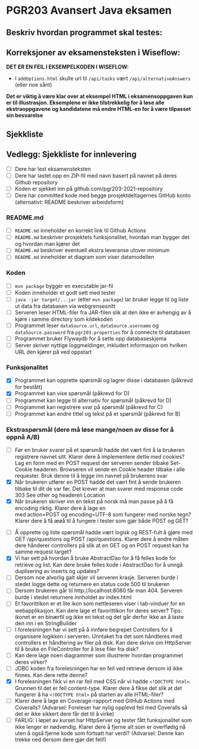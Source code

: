 # PGR203 Avansert Java eksamen


## Beskriv hvordan programmet skal testes:

## Korreksjoner av eksamensteksten i Wiseflow:

**DET ER EN FEIL I EKSEMPELKODEN I WISEFLOW:**

* I `addOptions.html` skulle url til `/api/tasks` vært `/api/alternativeAnswers` (eller noe sånt)

**Det er viktig å være klar over at eksempel HTML i eksamensoppgaven kun er til illustrasjon. Eksemplene er ikke tilstrekkelig for å løse alle ekstraoppgavene og kandidatene må endre HTML-en for å være tilpasset sin besvarelse**


## Sjekkliste

## Vedlegg: Sjekkliste for innlevering

* [ ] Dere har lest eksamensteksten
* [ ] Dere har lastet opp en ZIP-fil med navn basert på navnet på deres Github repository
* [ ] Koden er sjekket inn på github.com/pgr203-2021-repository
* [ ] Dere har committed kode med begge prosjektdeltagernes GitHub konto (alternativt: README beskriver arbeidsform)

### README.md

* [ ] `README.md` inneholder en korrekt link til Github Actions
* [ ] `README.md` beskriver prosjektets funksjonalitet, hvordan man bygger det og hvordan man kjører det
* [ ] `README.md` beskriver eventuell ekstra leveranse utover minimum
* [ ] `README.md` inneholder et diagram som viser datamodellen

### Koden

* [ ] `mvn package` bygger en executable jar-fil
* [ ] Koden inneholder et godt sett med tester
* [ ] `java -jar target/...jar` (etter `mvn package`) lar bruker legge til og liste ut data fra databasen via webgrensesnitt
* [ ] Serveren leser HTML-filer fra JAR-filen slik at den ikke er avhengig av å kjøre i samme directory som kildekoden
* [ ] Programmet leser `dataSource.url`, `dataSource.username` og `dataSource.password` fra `pgr203.properties` for å connecte til databasen
* [ ] Programmet bruker Flywaydb for å sette opp databaseskjema
* [ ] Server skriver nyttige loggmeldinger, inkludert informasjon om hvilken URL den kjører på ved oppstart

### Funksjonalitet

* [x] Programmet kan opprette spørsmål og lagrer disse i databasen (påkrevd for bestått)
* [x] Programmet kan vise spørsmål (påkrevd for D)
* [ ] Programmet kan legge til alternativ for spørsmål (påkrevd for D)
* [ ] Programmet kan registrere svar på spørsmål (påkrevd for C)
* [ ] Programmet kan endre tittel og tekst på et spørsmål (påkrevd for B)

### Ekstraspørsmål (dere må løse mange/noen av disse for å oppnå A/B)

* [ ] Før en bruker svarer på et spørsmål hadde det vært fint å la brukeren registrere navnet sitt. Klarer dere å implementere dette med cookies? Lag en form med en POST request der serveren sender tilbake Set-Cookie headeren. Browseren vil sende en Cookie header tilbake i alle requester. Bruk denne til å legge inn navnet på brukerens svar
* [x] Når brukeren utfører en POST hadde det vært fint å sende brukeren tilbake til dit de var før. Det krever at man svarer med response code 303 See other og headeren Location
* [x] Når brukeren skriver inn en tekst på norsk må man passe på å få encoding riktig. Klarer dere å lage en <form> med action=POST og encoding=UTF-8 som fungerer med norske tegn? Klarer dere å få æøå til å fungere i tester som gjør både POST og GET?
* [ ] Å opprette og liste spørsmål hadde vært logisk og REST-fult å gjøre med GET /api/questions og POST /api/questions. Klarer dere å endre måten dere hånderer controllers på slik at en GET og en POST request kan ha samme request target?
* [x] Vi har sett på hvordan å bruke AbstractDao for å få felles kode for retrieve og list. Kan dere bruke felles kode i AbstractDao for å unngå duplisering av inserts og updates?
* [ ] Dersom noe alvorlig galt skjer vil serveren krasje. Serveren burde i stedet logge dette og returnere en status code 500 til brukeren
* [ ] Dersom brukeren går til http://localhost:8080 får man 404. Serveren burde i stedet returnere innholdet av index.html
* [ ] Et favorittikon er et lite ikon som nettleseren viser i tab-vinduer for en webapplikasjon. Kan dere lage et favorittikon for deres server? Tips: ikonet er en binærfil og ikke en tekst og det går derfor ikke an å laste den inn i en StringBuilder
* [ ] I forelesningen har vi sett på å innføre begrepet Controllers for å organisere logikken i serveren. Unntaket fra det som håndteres med controllers er håndtering av filer på disk. Kan dere skrive om HttpServer til å bruke en FileController for å lese filer fra disk?
* [ ] Kan dere lage noen diagrammer som illustrerer hvordan programmet deres virker?
* [ ] JDBC koden fra forelesningen har en feil ved retrieve dersom id ikke finnes. Kan dere rette denne?
* [x] I forelesningen fikk vi en rar feil med CSS når vi hadde `<!DOCTYPE html>`. Grunnen til det er feil content-type. Klarer dere å fikse det slik at det fungerer å ha `<!DOCTYPE html>` på starten av alle HTML-filer?
* [ ] Klarer dere å lage en Coverage-rapport med GitHub Actions med Coveralls? (Advarsel: Foreleser har nylig opplevd feil med Coveralls så det er ikke sikkert dere får det til å virke)
* [ ] FARLIG: I løpet av kurset har HttpServer og tester fått funksjonalitet som ikke lenger er nødvendig. Klarer dere å fjerne alt som er overflødig nå uten å også fjerne kode som fortsatt har verdi? (Advarsel: Denne kan trekke ned dersom dere gjør det feil!)
